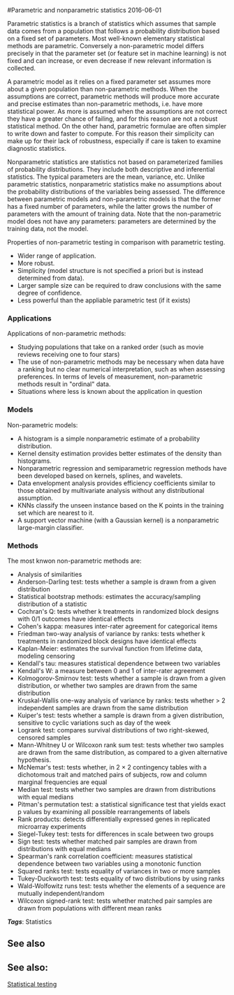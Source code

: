
#Parametric and nonparametric statistics
2016-06-01

Parametric statistics is a branch of statistics which assumes that sample data comes from a population that follows a probability distribution based on a fixed set of parameters. Most well-known elementary statistical methods are parametric. Conversely a non-parametric model differs precisely in that the parameter set (or feature set in machine learning) is not fixed and can increase, or even decrease if new relevant information is collected.

A parametric model as it relies on a fixed parameter set assumes more about a given population than non-parametric methods. When the assumptions are correct, parametric methods will produce more accurate and precise estimates than non-parametric methods, i.e. have more statistical power. As more is assumed when the assumptions are not correct they have a greater chance of failing, and for this reason are not a robust statistical method. On the other hand, parametric formulae are often simpler to write down and faster to compute. For this reason their simplicity can make up for their lack of robustness, especially if care is taken to examine diagnostic statistics.

Nonparametric statistics are statistics not based on parameterized families of probability distributions. They include both descriptive and inferential statistics. The typical parameters are the mean, variance, etc. Unlike parametric statistics, nonparametric statistics make no assumptions about the probability distributions of the variables being assessed. The difference between parametric models and non-parametric models is that the former has a fixed number of parameters, while the latter grows the number of parameters with the amount of training data. Note that the non-parametric model does not have any parameters: parameters are determined by the training data, not the model.

Properties of non-parametric testing in comparison with parametric testing.
* Wider range of application.
* More robust.
* Simplicity (model structure is not specified a priori but is instead determined from data).
* Larger sample size can be required to draw conclusions with the same degree of confidence.
* Less powerful than the appliable parametric test (if it exists)


### Applications
Applications of non-parametric methods:
* Studying populations that take on a ranked order (such as movie reviews receiving one to four stars)
* The use of non-parametric methods may be necessary when data have a ranking but no clear numerical interpretation, such as when assessing preferences. In terms of levels of measurement, non-parametric methods result in "ordinal" data.
* Situations where less is known about the application in question

### Models
Non-parametric models:
* A histogram is a simple nonparametric estimate of a probability distribution.
* Kernel density estimation provides better estimates of the density than histograms.
* Nonparametric regression and semiparametric regression methods have been developed based on kernels, splines, and wavelets.
* Data envelopment analysis provides efficiency coefficients similar to those obtained by multivariate analysis without any distributional assumption.
* KNNs classify the unseen instance based on the K points in the training set which are nearest to it.
* A support vector machine (with a Gaussian kernel) is a nonparametric large-margin classifier.


### Methods
The most knwon non-parametric methods are:
* Analysis of similarities
* Anderson-Darling test: tests whether a sample is drawn from a given distribution
* Statistical bootstrap methods: estimates the accuracy/sampling distribution of a statistic
* Cochran's Q: tests whether k treatments in randomized block designs with 0/1 outcomes have identical effects
* Cohen's kappa: measures inter-rater agreement for categorical items
* Friedman two-way analysis of variance by ranks: tests whether k treatments in randomized block designs have identical effects
* Kaplan-Meier: estimates the survival function from lifetime data, modeling censoring
* Kendall's tau: measures statistical dependence between two variables
* Kendall's W: a measure between 0 and 1 of inter-rater agreement
* Kolmogorov-Smirnov test: tests whether a sample is drawn from a given distribution, or whether two samples are drawn from the same distribution
* Kruskal-Wallis one-way analysis of variance by ranks: tests whether > 2 independent samples are drawn from the same distribution
* Kuiper's test: tests whether a sample is drawn from a given distribution, sensitive to cyclic variations such as day of the week
* Logrank test: compares survival distributions of two right-skewed, censored samples
* Mann-Whitney U or Wilcoxon rank sum test: tests whether two samples are drawn from the same distribution, as compared to a given alternative hypothesis.
* McNemar's test: tests whether, in 2 × 2 contingency tables with a dichotomous trait and matched pairs of subjects, row and column marginal frequencies are equal
* Median test: tests whether two samples are drawn from distributions with equal medians
* Pitman's permutation test: a statistical significance test that yields exact p values by examining all possible rearrangements of labels
* Rank products: detects differentially expressed genes in replicated microarray experiments
* Siegel-Tukey test: tests for differences in scale between two groups
* Sign test: tests whether matched pair samples are drawn from distributions with equal medians
* Spearman's rank correlation coefficient: measures statistical dependence between two variables using a monotonic function
* Squared ranks test: tests equality of variances in two or more samples
* Tukey-Duckworth test: tests equality of two distributions by using ranks
* Wald-Wolfowitz runs test: tests whether the elements of a sequence are mutually independent/random
* Wilcoxon signed-rank test: tests whether matched pair samples are drawn from populations with different mean ranks

***Tags***: Statistics

## See also
## See also:
[Statistical testing](/statistical_testing)

